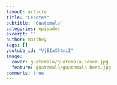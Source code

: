 ```yaml
---
layout: article
title: "Cerotes"
subtitle: "Guatemala"
categories: episodes
excerpt: ""
author: matthey
tags: []
youtube_id: "VjEIaX9tmiI"
image:
  cover: guatemala/guatemala-cover.jpg
  feature: guatemala/guatemala-hero.jpg
comments: true
---
```

